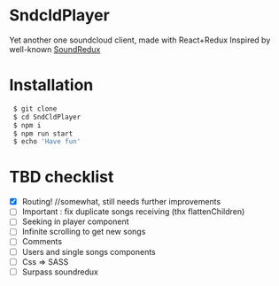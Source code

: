 # SndcldPlayer

Yet another one soundcloud client, made with React+Redux
Inspired by well-known [SoundRedux](http://soundredux.io)

# Installation
```sh
 $ git clone
 $ cd SndCldPlayer
 $ npm i
 $ npm run start
 $ echo 'Have fun'
```

# TBD checklist
- [x] Routing! //somewhat, still needs further improvements
- [ ] Important : fix duplicate songs receiving (thx flattenChildren)
- [ ] Seeking in player component
- [ ] Infinite scrolling to get new songs
- [ ] Comments
- [ ] Users and single songs components
- [ ] Css => SASS
- [ ] Surpass soundredux
